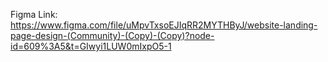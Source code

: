 Figma Link: https://www.figma.com/file/uMpvTxsoEJIqRR2MYTHByJ/website-landing-page-design-(Community)-(Copy)-(Copy)?node-id=609%3A5&t=GIwyi1LUW0mIxpO5-1